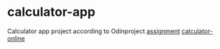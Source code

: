 # calculator-app
Calculator app project according to Odinproject [assignment](https://www.theodinproject.com/lessons/foundations-calculator) [calculator-online](https://nightz-of-silence.github.io/calculator-app/)